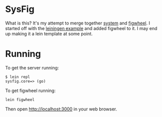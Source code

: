# SysFig

What is this?  It's my attempt to merge together [system](https://github.com/danielsz/system) and [figwheel](https://github.com/bhauman/lein-figwheel).  I started off with the [leiningen example](https://github.com/danielsz/system/tree/master/examples/leiningen) and added figwheel to it.  I may end up making it a lein template at some point.

# Running

To get the server running:

```
$ lein repl
sysfig.core=> (go)
```

To get figwheel running:

```
lein figwheel
```

Then open <http://localhost:3000> in your web browser.
